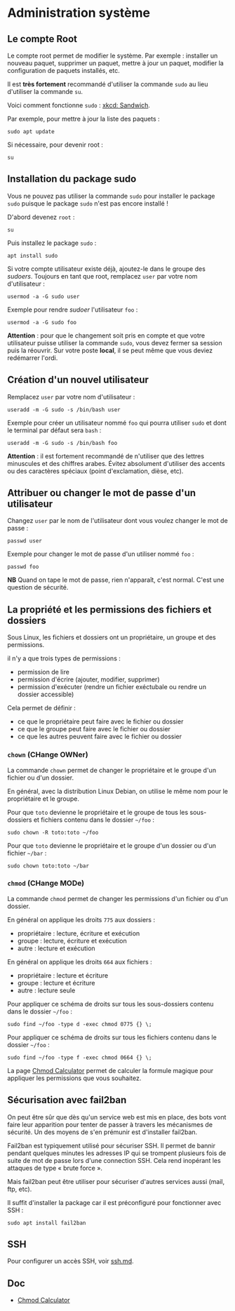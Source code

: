# Administration système

## Le compte Root

Le compte root permet de modifier le système.
Par exemple : installer un nouveau paquet, supprimer un paquet, mettre à jour un paquet, modifier la configuration de paquets installés, etc.

Il est **très fortement** recommandé d'utiliser la commande `sudo` au lieu d'utiliser la commande `su`.

Voici comment fonctionne `sudo` : [xkcd: Sandwich](https://www.xkcd.com/149/).

Par exemple, pour mettre à jour la liste des paquets :

    sudo apt update

Si nécessaire, pour devenir root :

    su

## Installation du package sudo

Vous ne pouvez pas utiliser la commande `sudo` pour installer le package `sudo` puisque le package `sudo` n'est pas encore installé !

D'abord devenez `root` :

    su

Puis installez le package `sudo` :

    apt install sudo

Si votre compte utilisateur existe déjà, ajoutez-le dans le groupe des *sudoers*.
Toujours en tant que root, remplacez `user` par votre nom d'utilisateur :

    usermod -a -G sudo user

Exemple pour rendre *sudoer* l'utilisateur `foo` :

    usermod -a -G sudo foo

**Attention** : pour que le changement soit pris en compte et que votre utilisateur puisse utiliser la commande `sudo`, vous devez fermer sa session puis la réouvrir. Sur votre poste **local**, il se peut même que vous deviez redémarrer l'ordi.

## Création d'un nouvel utilisateur

Remplacez `user` par votre nom d'utilisateur :

    useradd -m -G sudo -s /bin/bash user

Exemple pour créer un utilisateur nommé `foo` qui pourra utiliser `sudo` et dont le terminal par défaut sera `bash` :

    useradd -m -G sudo -s /bin/bash foo 

**Attention** : il est fortement recommandé de n'utiliser que des lettres minuscules et des chiffres arabes.
Évitez absolument d'utiliser des accents ou des caractères spéciaux (point d'exclamation, dièse, etc).

## Attribuer ou changer le mot de passe d'un utilisateur

Changez `user` par le nom de l'utilisateur dont vous voulez changer le mot de passe :

    passwd user

Exemple pour changer le mot de passe d'un utiliser nommé `foo` :

    passwd foo

**NB** Quand on tape le mot de passe, rien n'apparaît, c'est normal.
C'est une question de sécurité.

## La propriété et les permissions des fichiers et dossiers

Sous Linux, les fichiers et dossiers ont un propriétaire, un groupe et des permissions.

il n'y a que trois types de permissions :

- permission de lire
- permission d'écrire (ajouter, modifier, supprimer)
- permission d'exécuter (rendre un fichier exéctubale ou rendre un dossier accessible)

Cela permet de définir :

- ce que le propriétaire peut faire avec le fichier ou dossier
- ce que le groupe peut faire avec le fichier ou dossier
- ce que les autres peuvent faire avec le fichier ou dossier

### `chown` (CHange OWNer)

La commande `chown` permet de changer le propriétaire et le groupe d'un fichier ou d'un dossier.

En général, avec la distribution Linux Debian, on utilise le même nom pour le propriétaire et le groupe.

Pour que `toto` devienne le propriétaire et le groupe de tous les sous-dossiers et fichiers contenu dans le dossier `~/foo` :

    sudo chown -R toto:toto ~/foo

Pour que `toto` devienne le propriétaire et le groupe d'un dossier ou d'un fichier `~/bar` :

    sudo chown toto:toto ~/bar

### `chmod` (CHange MODe)

La commande `chmod` permet de changer les permissions d'un fichier ou d'un dossier.

En général on applique les droits `775` aux dossiers :

- propriétaire : lecture, écriture et exécution
- groupe : lecture, écriture et exécution
- autre : lecture et exécution

En général on applique les droits `664` aux fichiers :

- propriétaire : lecture et écriture
- groupe : lecture et écriture
- autre : lecture seule

Pour appliquer ce schéma de droits sur tous les sous-dossiers contenu dans le dossier `~/foo` :

    sudo find ~/foo -type d -exec chmod 0775 {} \;

Pour appliquer ce schéma de droits sur tous les fichiers contenu dans le dossier `~/foo` :

    sudo find ~/foo -type f -exec chmod 0664 {} \;

La page [Chmod Calculator](https://chmod-calculator.com/) permet de calculer la formule magique pour appliquer les permissions que vous souhaitez.

## Sécurisation avec fail2ban

On peut être sûr que dès qu'un service web est mis en place, des bots vont faire leur apparition pour tenter de passer à travers les mécanismes de sécurité.
Un des moyens de s'en prémunir est d'installer fail2ban.

Fail2ban est typiquement utilisé pour sécuriser SSH.
Il permet de bannir pendant quelques minutes les adresses IP qui se trompent plusieurs fois de suite de mot de passe lors d'une connection SSH.
Cela rend inopérant les attaques de type « brute force ».

Mais fail2ban peut être utiliser pour sécuriser d'autres services aussi (mail, ftp, etc).

Il suffit d'installer la package car il est préconfiguré pour fonctionner avec SSH :

    sudo apt install fail2ban

## SSH

Pour configurer un accès SSH, voir [ssh.md](ssh.md).

## Doc

- [Chmod Calculator](https://chmod-calculator.com/)

